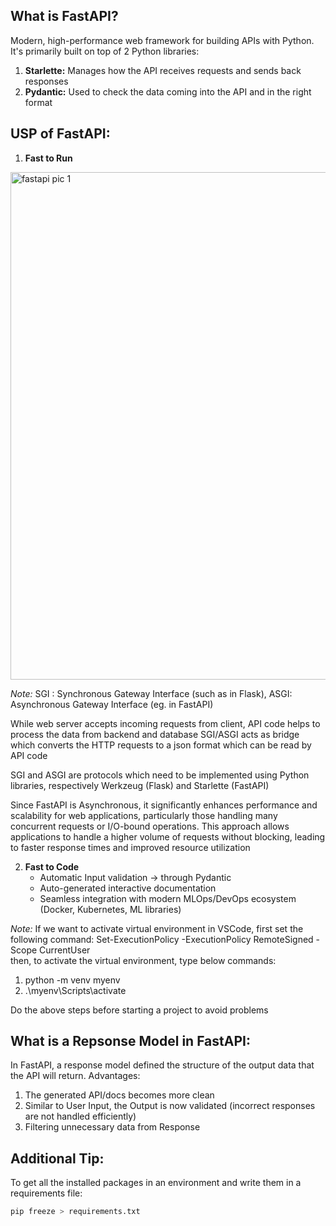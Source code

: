 ## What is FastAPI?
Modern, high-performance web framework for building APIs with Python. 
It's primarily built on top of 2 Python libraries:
1. **Starlette:** Manages how the API receives requests and sends back responses
2. **Pydantic:** Used to check the data coming into the API and in the right format


## USP of FastAPI:
1. **Fast to Run**
 
<img width="642" height="812" alt="fastapi pic 1" src="https://github.com/user-attachments/assets/f222d7e0-98b9-427b-b511-1db7c4b22c89" />

*Note:* SGI : Synchronous Gateway Interface (such as in Flask), ASGI: Asynchronous Gateway Interface (eg. in FastAPI)

While web server accepts incoming requests from client, API code helps to process the data from backend and database 
SGI/ASGI acts as bridge which converts the HTTP requests to a json format which can be read by API code

SGI and ASGI are protocols which need to be implemented using Python libraries, respectively Werkzeug (Flask) and Starlette (FastAPI)

Since FastAPI is Asynchronous, it significantly enhances performance and scalability for web applications, particularly those handling many concurrent requests or I/O-bound operations. This approach allows applications to handle a higher volume of requests without blocking, leading to faster response times and improved resource utilization

2. **Fast to Code**
    - Automatic Input validation -> through Pydantic
    - Auto-generated interactive documentation
    - Seamless integration with modern MLOps/DevOps ecosystem (Docker, Kubernetes, ML libraries)

*Note:* 
If we want to activate virtual environment in VSCode, first set the following command:
Set-ExecutionPolicy -ExecutionPolicy RemoteSigned -Scope CurrentUser  
then, to activate the virtual environment, type below commands:
1. python -m venv myenv <or whatever name you want to call your virtual environment>
2. .\myenv\Scripts\activate

Do the above steps before starting a project to avoid problems

## What is a Repsonse Model in FastAPI:
In FastAPI, a response model defined the structure of the output data that the API will return. Advantages:
1. The generated API/docs becomes more clean
2. Similar to User Input, the Output is now validated (incorrect responses are not handled efficiently)
3. Filtering unnecessary data from Response

## Additional Tip:
To get all the installed packages in an environment and write them in a requirements file:
```python
pip freeze > requirements.txt
```


